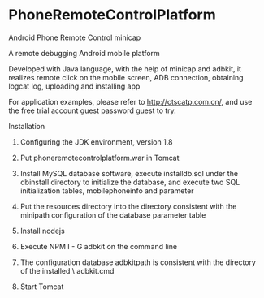 # PhoneRemoteControlPlatform
Android Phone Remote Control minicap

A remote debugging Android mobile platform

Developed with Java language, with the help of minicap and adbkit, it realizes remote click on the mobile screen, ADB connection, obtaining logcat log, uploading and installing app

For application examples, please refer to http://ctscatp.com.cn/, and use the free trial account guest password guest to try.



Installation 

1. Configuring the JDK environment, version 1.8

2. Put phoneremotecontrolplatform.war in Tomcat

3. Install MySQL database software, execute installdb.sql under the dbinstall directory to initialize the database, and execute two SQL initialization tables, mobilephoneinfo and parameter

4. Put the resources directory into the directory consistent with the minipath configuration of the database parameter table

5. Install nodejs

6. Execute NPM I - G adbkit on the command line

7. The configuration database adbkitpath is consistent with the directory of the installed \ adbkit.cmd

8. Start Tomcat
